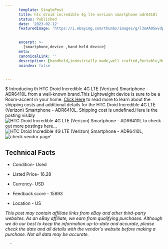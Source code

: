 ```yaml
---
      template: SinglePost
      title: htc droid incredible 4g lte verizon smartphone adr6410l
      status: Published
      date: '2023-02-12'
      featuredImage: 'https://i.ebayimg.com/thumbs/images/g/l3oAAOSwvdpi6VoJ/s-l225.jpg'
       

      excerpt: >-
        [smartphone,device ,hand held device]
      meta:
      canonicalLink: ''
      description: [handheld,industrially made,well crafted,Portable,Mobile,Compact,Convenient,Lightweight,Maneuverable,Man-portable,Miniature,Carriable,Hand-held,Light,Holdable,Transportable,Mobile device,Pocket-sized,On-the-go,Wireless,Cordless,Compact size,Convenient size, smartphone,device ,hand held device]
      noindex: false
      

---
```

$
      Introducing th HTC Droid Incredible 4G LTE (Verizon) Smartphone - ADR6410L from a well-known brand.This Lightweight device  is sure to be a Room-accent in your home. [Click Here](https://www.ebay.com/itm/134172514499?hash=item1f3d4e18c3%3Ag%3Al3oAAOSwvdpi6VoJ&mkevt=1&mkcid=1&mkrid=711-53200-19255-0&campid=%253CePNCampaignId%253E&customid=%253CreferenceId%253E&toolid=10049) to read more to learn about the shipping costs and additional details for the HTC Droid Incredible 4G LTE (Verizon) Smartphone - ADR6410L. Shipping cost is undefined.Here is the posting visibly ![HTC Droid Incredible 4G LTE (Verizon) Smartphone - ADR6410L](https://i.ebayimg.com/thumbs/images/g/l3oAAOSwvdpi6VoJ/s-l225.jpg) to check out more postings here... ![HTC Droid Incredible 4G LTE (Verizon) Smartphone - ADR6410L](https://i.ebayimg.com/images/g/l3oAAOSwvdpi6VoJ/s-l1600.jpg), ![check vendor page](https://origin-galleryplus.ebayimg.com/ws/web/134172514499_2_0_1/225x225.jpg,https://origin-galleryplus.ebayimg.com/ws/web/134172514499_3_0_1/225x225.jpg,https://origin-galleryplus.ebayimg.com/ws/web/134172514499_4_0_1/225x225.jpg)'

      

 ## Technical Facts 



     
      

 - Condition- Used 


      

 - Listed Price- 16.28 


      

 - Currency- USD 


      

 - Feedback score - 15893 


      

 - Location - US 


      
      

 *_This post may contain affiliate links from eBay and other third-party websites. As an eBay affiliate, we earn from qualifying purchases. Although we do our best to keep the information up-to-date and accurate, please check the date and all details with the vendor's website before making a purchase. Not all data may be accurate._*




      -
